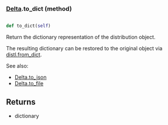 ### [Delta](Delta.md).to_dict (method)


```py

def to_dict(self)

```



Return the dictionary representation of the distribution object.

The resulting dictionary can be restored to the original object
via [distl.from_dict](distl.from_dict.md).

See also:

* [Delta.to_json](Delta.to_json.md)
* [Delta.to_file](Delta.to_file.md)

Returns
--------
* dictionary

